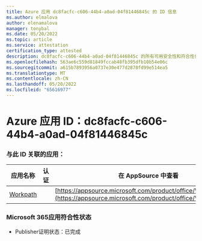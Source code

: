 ```yaml
---
title: Azure 应用 dc8facfc-c606-44b4-a0ad-04f81446845c 的 ID 信息
ms.author: elmalova
author: elenamalova
manager: tonybal
ms.date: 05/20/2022
ms.topic: article
ms.service: attestation
certification_type: attested
description: dc8facfc-c606-44b4-a0ad-04f81446845c 的所有可用安全性和符合性信息。
ms.openlocfilehash: 563ae6c559d81849fccab48fb395dfb10b54e06c
ms.sourcegitcommit: a615b7893956a0737e30e477d2870fd99e514ea5
ms.translationtype: MT
ms.contentlocale: zh-CN
ms.lasthandoff: 05/20/2022
ms.locfileid: "65616977"
---
```

# <a name="azure-app-id-dc8facfc-c606-44b4-a0ad-04f81446845c"></a>Azure 应用 ID：dc8facfc-c606-44b4-a0ad-04f81446845c


### <a name="apps-associated-with-this-id"></a>与此 ID 关联的应用：
| **应用名称** | **认证** | **在 AppSource 中查看** |
|--------------|---------------|-----------------------|
| [Workpath](../forward/WA200003898.md) |  | [https://appsource.microsoft.com/product/office/WA200003898](https://appsource.microsoft.com/product/office/WA200003898) |

### <a name="microsoft-365-app-compliance-status"></a>Microsoft 365应用符合性状态
- Publisher证明状态：已完成
